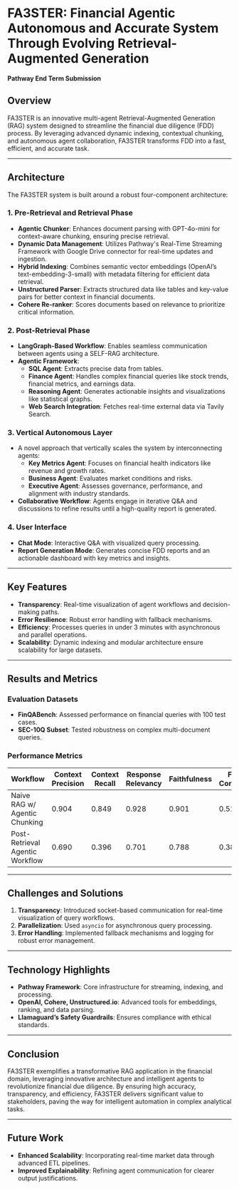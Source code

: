 # FA3STER: Financial Agentic Autonomous and Accurate System Through Evolving Retrieval-Augmented Generation

**Pathway End Term Submission**

## Overview

FA3STER is an innovative multi-agent Retrieval-Augmented Generation (RAG) system designed to streamline the financial due diligence (FDD) process. By leveraging advanced dynamic indexing, contextual chunking, and autonomous agent collaboration, FA3STER transforms FDD into a fast, efficient, and accurate task.

---

## Architecture

The FA3STER system is built around a robust four-component architecture:

### **1. Pre-Retrieval and Retrieval Phase**
- **Agentic Chunker**: Enhances document parsing with GPT-4o-mini for context-aware chunking, ensuring precise retrieval.
- **Dynamic Data Management**: Utilizes Pathway's Real-Time Streaming Framework with Google Drive connector for real-time updates and ingestion.
- **Hybrid Indexing**: Combines semantic vector embeddings (OpenAI’s text-embedding-3-small) with metadata filtering for efficient data retrieval.
- **Unstructured Parser**: Extracts structured data like tables and key-value pairs for better context in financial documents.
- **Cohere Re-ranker**: Scores documents based on relevance to prioritize critical information.

### **2. Post-Retrieval Phase**
- **LangGraph-Based Workflow**: Enables seamless communication between agents using a SELF-RAG architecture.
- **Agentic Framework**:
  - **SQL Agent**: Extracts precise data from tables.
  - **Finance Agent**: Handles complex financial queries like stock trends, financial metrics, and earnings data.
  - **Reasoning Agent**: Generates actionable insights and visualizations like statistical graphs.
  - **Web Search Integration**: Fetches real-time external data via Tavily Search.

### **3. Vertical Autonomous Layer**
- A novel approach that vertically scales the system by interconnecting agents:
  - **Key Metrics Agent**: Focuses on financial health indicators like revenue and growth rates.
  - **Business Agent**: Evaluates market conditions and risks.
  - **Executive Agent**: Assesses governance, performance, and alignment with industry standards.
- **Collaborative Workflow**: Agents engage in iterative Q&A and discussions to refine results until a high-quality report is generated.

### **4. User Interface**
- **Chat Mode**: Interactive Q&A with visualized query processing.
- **Report Generation Mode**: Generates concise FDD reports and an actionable dashboard with key metrics and insights.

---

## Key Features

- **Transparency**: Real-time visualization of agent workflows and decision-making paths.
- **Error Resilience**: Robust error handling with fallback mechanisms.
- **Efficiency**: Processes queries in under 3 minutes with asynchronous and parallel operations.
- **Scalability**: Dynamic indexing and modular architecture ensure scalability for large datasets.

---

## Results and Metrics

### **Evaluation Datasets**
- **FinQABench**: Assessed performance on financial queries with 100 test cases.
- **SEC-10Q Subset**: Tested robustness on complex multi-document queries.

### **Performance Metrics**
| Workflow                          | Context Precision | Context Recall | Response Relevancy | Faithfulness | Factual Correctness |
|-----------------------------------|-------------------|----------------|---------------------|--------------|---------------------|
| Naive RAG w/ Agentic Chunking     | 0.904             | 0.849          | 0.928              | 0.901        | 0.518               |
| Post-Retrieval Agentic Workflow   | 0.690             | 0.396          | 0.701              | 0.788        | 0.384               |

---

## Challenges and Solutions

1. **Transparency**: Introduced socket-based communication for real-time visualization of query workflows.
2. **Parallelization**: Used `asyncio` for asynchronous query processing.
3. **Error Handling**: Implemented fallback mechanisms and logging for robust error management.

---

## Technology Highlights

- **Pathway Framework**: Core infrastructure for streaming, indexing, and processing.
- **OpenAI, Cohere, Unstructured.io**: Advanced tools for embeddings, ranking, and data parsing.
- **Llamaguard’s Safety Guardrails**: Ensures compliance with ethical standards.

---

## Conclusion

FA3STER exemplifies a transformative RAG application in the financial domain, leveraging innovative architecture and intelligent agents to revolutionize financial due diligence. By ensuring high accuracy, transparency, and efficiency, FA3STER delivers significant value to stakeholders, paving the way for intelligent automation in complex analytical tasks.

---

## Future Work

- **Enhanced Scalability**: Incorporating real-time market data through advanced ETL pipelines.
- **Improved Explainability**: Refining agent communication for clearer output justifications.



